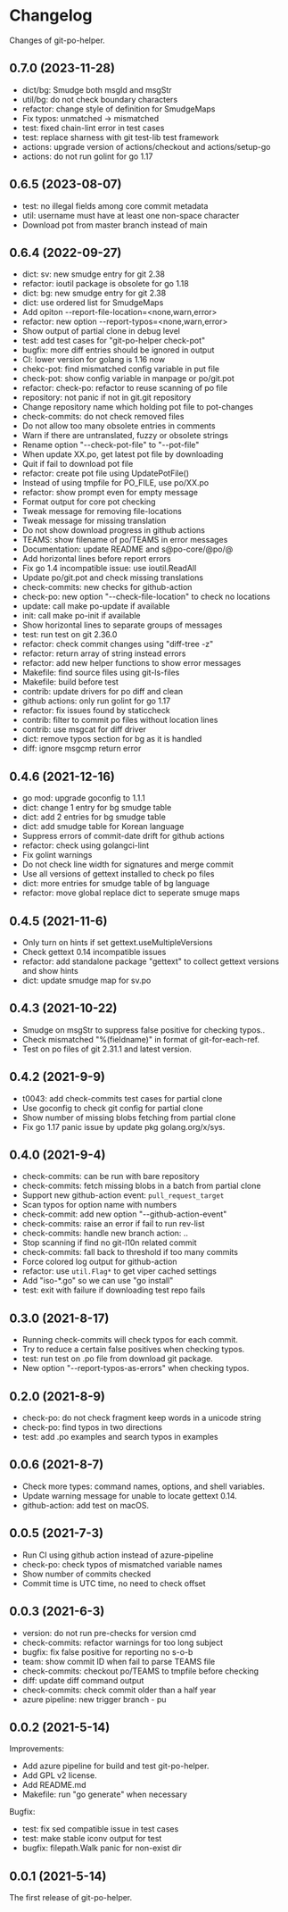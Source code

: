 # Changelog

Changes of git-po-helper.

## 0.7.0 (2023-11-28)

* dict/bg: Smudge both msgId and msgStr
* util/bg: do not check boundary characters
* refactor: change style of definition for SmudgeMaps
* Fix typos: unmatched -> mismatched
* test: fixed chain-lint error in test cases
* test: replace sharness with git test-lib test framework
* actions: upgrade version of actions/checkout and actions/setup-go
* actions: do not run golint for go 1.17


## 0.6.5 (2023-08-07)

* test: no illegal fields among core commit metadata
* util: username must have at least one non-space character
* Download pot from master branch instead of main


## 0.6.4 (2022-09-27)

* dict: sv: new smudge entry for git 2.38
* refactor: ioutil package is obsolete for go 1.18
* dict: bg: new smudge entry for git 2.38
* dict: use ordered list for SmudgeMaps
* Add opiton --report-file-location=<none,warn,error>
* refactor: new option --report-typos=<none,warn,error>
* Show output of partial clone in debug level
* test: add test cases for "git-po-helper check-pot"
* bugfix: more diff entries should be ignored in output
* CI: lower version for golang is 1.16 now
* chekc-pot: find mismatched config variable in put file
* check-pot: show config variable in manpage or po/git.pot
* refactor: check-po: refactor to reuse scanning of po file
* repository: not panic if not in git.git repository
* Change repository name which holding pot file to pot-changes
* check-commits: do not check removed files
* Do not allow too many obsolete entries in comments
* Warn if there are untranslated, fuzzy or obsolete strings
* Rename option "--check-pot-file" to "--pot-file"
* When update XX.po, get latest pot file by downloading
* Quit if fail to download pot file
* refactor: create pot file using UpdatePotFile()
* Instead of using tmpfile for PO_FILE, use po/XX.po
* refactor: show prompt even for empty message
* Format output for core pot checking
* Tweak message for removing file-locations
* Tweak message for missing translation
* Do not show download progress in github actions
* TEAMS: show filename of po/TEAMS in error messages
* Documentation: update README and s@po-core/@po/@
* Add horizontal lines before report errors
* Fix go 1.4 incompatible issue: use ioutil.ReadAll
* Update po/git.pot and check missing translations
* check-commits: new checks for github-action
* check-po: new option "--check-file-location" to check no locations
* update: call make po-update if available
* init: call make po-init if available
* Show horizontal lines to separate groups of messages
* test: run test on git 2.36.0
* refactor: check commit changes using "diff-tree -z"
* refactor: return array of string instead errors
* refactor: add new helper functions to show error messages
* Makefile: find source files using git-ls-files
* Makefile: build before test
* contrib: update drivers for po diff and clean
* github actions: only run golint for go 1.17
* refactor: fix issues found by staticcheck
* contrib: filter to commit po files without location lines
* contrib: use msgcat for diff driver
* dict: remove typos section for bg as it is handled
* diff: ignore msgcmp return error


## 0.4.6 (2021-12-16)

* go mod: upgrade goconfig to 1.1.1
* dict: change 1 entry for bg smudge table
* dict: add 2 entries for bg smudge table
* dict: add smudge table for Korean language
* Suppress errors of commit-date drift for github actions
* refactor: check using golangci-lint
* Fix golint warnings
* Do not check line width for signatures and merge commit
* Use all versions of gettext installed to check po files
* dict: more entries for smudge table of bg language
* refactor: move global replace dict to seperate smuge maps


## 0.4.5 (2021-11-6)

* Only turn on hints if set gettext.useMultipleVersions
* Check gettext 0.14 incompatible issues
* refactor: add standalone package "gettext" to collect gettext
  versions and show hints
* dict: update smudge map for sv.po


## 0.4.3 (2021-10-22)

* Smudge on msgStr to suppress false positive for checking typos..
* Check mismatched "%(fieldname)" in format of git-for-each-ref.
* Test on po files of git 2.31.1 and latest version.


## 0.4.2 (2021-9-9)

* t0043: add check-commits test cases for partial clone
* Use goconfig to check git config for partial clone
* Show number of missing blobs fetching from partial clone
* Fix go 1.17 panic issue by update pkg golang.org/x/sys.


## 0.4.0 (2021-9-4)

* check-commits: can be run with bare repository
* check-commits: fetch missing blobs in a batch from partial clone
* Support new github-action event: `pull_request_target`
* Scan typos for option name with numbers
* check-commit: add new option "--github-action-event"
* check-commits: raise an error if fail to run rev-list
* check-commits: handle new branch action: <ZERO-OID>..<new-branch>
* Stop scanning if find no git-l10n related commit
* check-commits: fall back to threshold if too many commits
* Force colored log output for github-action
* refactor: use `util.Flag*` to get viper cached settings
* Add "iso-\*.go" so we can use "go install"
* test: exit with failure if downloading test repo fails


## 0.3.0 (2021-8-17)

* Running check-commits will check typos for each commit.
* Try to reduce a certain false positives when checking typos.
* test: run test on .po file from download git package.
* New option "--report-typos-as-errors" when checking typos.


## 0.2.0 (2021-8-9)

* check-po: do not check fragment keep words in a unicode string
* check-po: find typos in two directions
* test: add .po examples and search typos in examples


## 0.0.6 (2021-8-7)

* Check more types: command names, options, and shell variables.
* Update warning message for unable to locate gettext 0.14.
* github-action: add test on macOS.


## 0.0.5 (2021-7-3)

* Run CI using github action instead of azure-pipeline
* check-po: check typos of mismatched variable names
* Show number of commits checked
* Commit time is UTC time, no need to check offset


## 0.0.3 (2021-6-3)

* version: do not run pre-checks for version cmd
* check-commits: refactor warnings for too long subject
* bugfix: fix false positive for reporting no s-o-b
* team: show commit ID when fail to parse TEAMS file
* check-commits: checkout po/TEAMS to tmpfile before checking
* diff: update diff command output
* check-commits: check commit older than a half year
* azure pipeline: new trigger branch - pu


## 0.0.2 (2021-5-14)

Improvements:

* Add azure pipeline for build and test git-po-helper.
* Add GPL v2 license.
* Add README.md
* Makefile: run "go generate" when necessary

Bugfix:

* test: fix sed compatible issue in test cases
* test: make stable iconv output for test
* bugfix: filepath.Walk panic for non-exist dir


## 0.0.1 (2021-5-14)

The first release of git-po-helper.
